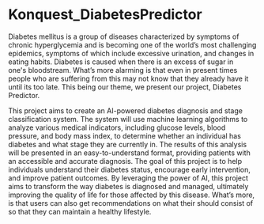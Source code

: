 # Konquest_DiabetesPredictor

Diabetes mellitus is a group of diseases characterized by symptoms of chronic hyperglycemia and is becoming one of the world’s most challenging epidemics, symptoms of which include excessive urination, and changes in eating habits. Diabetes is caused when there is an excess of sugar in one's bloodstream. What’s more alarming is that even in present times people who are suffering from this may not know that they already have it until its too late. This being our theme, we present our project, Diabetes Predictor.

This project aims to create an AI-powered diabetes diagnosis and stage classification system. The system will use machine learning algorithms to analyze various medical indicators, including glucose levels, blood pressure, and body mass index, to determine whether an individual has diabetes and what stage they are currently in. The results of this analysis will be presented in an easy-to-understand format, providing patients with an accessible and accurate diagnosis. The goal of this project is to help individuals understand their diabetes status, encourage early intervention, and improve patient outcomes. By leveraging the power of AI, this project aims to transform the way diabetes is diagnosed and managed, ultimately improving the quality of life for those affected by this disease. What’s more, is that users can also get recommendations on what their should consist of so that they can maintain a healthy lifestyle. 
